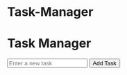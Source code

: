 # Task-Manager
<!DOCTYPE html>
<html lang="en">
<head>
  <meta charset="UTF-8">
  <meta name="viewport" content="width=device-width, initial-scale=1.0">
  <title>Task Manager</title>
  <link rel="stylesheet" href="style.css">
</head>
<body>
  <div class="container">
    <h1>Task Manager</h1>
    <div class="task-input">
      <input type="text" id="taskInput" placeholder="Enter a new task" />
      <button id="addTaskBtn">Add Task</button>
    </div>
    <ul id="taskList" class="task-list">
      <!-- Task items will appear here -->
    </ul>
  </div>

  <script src="script.js"></script>
</body>
</html>

